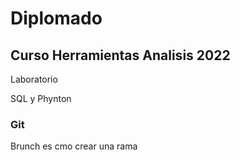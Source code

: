 # Diplomado 

## Curso Herramientas Analisis 2022
Laboratorio

SQL y Phynton

### Git
Brunch es cmo crear una rama 